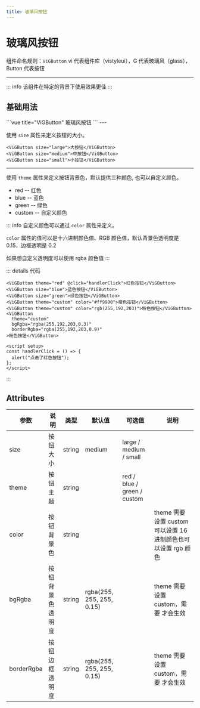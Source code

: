 ```yaml
---
title: 玻璃风按钮
---
```


# 玻璃风按钮

组件命名规则：`ViGButton` vi 代表组件库（vistyleui），G 代表玻璃风（glass），Button 代表按钮

---

::: info
该组件在特定的背景下使用效果更佳
:::

## 基础用法

<g-de/>
```vue title="ViGButton"
<ViGButton>玻璃风按钮</ViGButton>
```
---

使用 `size` 属性来定义按钮的大小。
<g-size></g-size>

```vue title="ViGButton"
<ViGButton size="large">大按钮</ViGButton>
<ViGButton size="medium">中按钮</ViGButton>
<ViGButton size="small">小按钮</ViGButton>
```

---

使用 `theme` 属性来定义按钮背景色，默认提供三种颜色, 也可以自定义颜色。

- red -- 红色
- blue -- 蓝色
- green -- 绿色
- custom -- 自定义颜色

::: info
自定义颜色可以通过 `color` 属性来定义。

`color` 属性的值可以是十六进制颜色值、RGB 颜色值，默认背景色透明度是 0.15，边框透明是 0.2

如果想自定义透明度可以使用 rgba 颜色值
:::

<g-theme></g-theme>

::: details 代码

```vue title="ViGButton"
<ViGButton theme="red" @click="handlerClick">红色按钮</ViGButton>
<ViGButton size="blue">蓝色按钮</ViGButton>
<ViGButton size="green">绿色按钮</ViGButton>
<ViGButton theme="custom" color="#ff9900">橙色按钮</ViGButton>
<ViGButton theme="custom" color="rgb(255,192,203)">粉色按钮</ViGButton>
<ViGButton
  theme="custom"
  bgRgba="rgba(255,192,203,0.3)"
  borderRgba="rgba(255,192,203,0.9)"
>粉色按钮</ViGButton>

<script setup>
const handlerClick = () => {
  alert("点击了红色按钮");
};
</script>
```

:::

## Attributes

| 参数       | 说明             | 类型   | 默认值                    | 可选值                      | 说明                                                          |
| ---------- | ---------------- | ------ | ------------------------- | --------------------------- | ------------------------------------------------------------- |
| size       | 按钮大小         | string | medium                    | large / medium / small      |
| theme      | 按钮主题         | string |                           | red / blue / green / custom |
| color      | 按钮背景色       | string |                           |                             | theme 需要设置 custom 可以设置 16 进制颜色也可以设置 rgb 颜色 |
| bgRgba     | 按钮背景色透明度 | string | rgba(255, 255, 255, 0.15) |                             | theme 需要设置 custom，需要 才会生效                          |
| borderRgba | 按钮边框透明度   | string | rgba(255, 255, 255, 0.15) |                             | theme 需要设置 custom，需要 才会生效                          |
